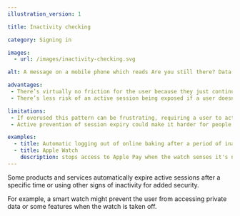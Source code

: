 ```yaml
---
illustration_version: 1

title: Inactivity checking

category: Signing in

images:
  - url: /images/inactivity-checking.svg

alt: A message on a mobile phone which reads Are you still there? Data published in 29 seconds.

advantages:
 - There’s virtually no friction for the user because they just continue using the service in the same way
 - There’s less risk of an active session being exposed if a user doesn’t take active steps to deauthenticate

limitations:
 - If overused this pattern can be frustrating, requiring a user to actively prevent the session from expiring
 - Active prevention of session expiry could make it harder for people with accessibility needs to use the service

examples:
  - title: Automatic logging out of online baking after a period of inactivity
  - title: Apple Watch
    description: stops access to Apple Pay when the watch senses it's no longer being worn
---
```


Some products and services automatically expire active sessions after a specific time or using other signs of inactivity for added security.

For example, a smart watch might prevent the user from accessing private data or some features when the watch is taken off.
